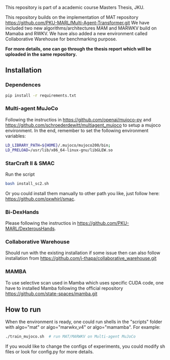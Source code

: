  This repository is part of a academic course Masters Thesis, JKU.


This repository builds on the implementation of MAT repository https://github.com/PKU-MARL/Multi-Agent-Transformer.git 
We have included two new algorithms/architectures MAM and MARWKV build on Mamaba and RWKV. We have also added a new environment called Collaborative Warehouse for benchmarking purpose.


**For more details, one can go through the thesis report which will be uploaded in the same repository.**



## Installation

### Dependences
``` Bash
pip install -r requirements.txt
```

### Multi-agent MuJoCo
Following the instructios in https://github.com/openai/mujoco-py and https://github.com/schroederdewitt/multiagent_mujoco to setup a mujoco environment. In the end, remember to set the following environment variables:
``` Bash
LD_LIBRARY_PATH=${HOME}/.mujoco/mujoco200/bin;
LD_PRELOAD=/usr/lib/x86_64-linux-gnu/libGLEW.so
```

### StarCraft II & SMAC
Run the script
``` Bash
bash install_sc2.sh
```
Or you could install them manually to other path you like, just follow here: https://github.com/oxwhirl/smac.


### Bi-DexHands 
Please following the instructios in https://github.com/PKU-MARL/DexterousHands. 

### Collaborative Warehouse
Should run with the existing installation if some issue then can also follow installation from https://github.com/j-thapa/collaborative_warehouse.git

### MAMBA

To use selective scan used in Mamba which uses specific CUDA code, one have to installed Mamba following the official repository https://github.com/state-spaces/mamba.git



## How to run
When the environment is ready, one could run shells in the "scripts" folder with algo="mat" or algo="marwkv_v4" or algo="mamamba". For example:
``` Bash
./train_mujoco.sh  # run MAT/MARWKV on Multi-agent MuJoCo
```
If you would like to change the configs of experiments, you could modify sh files or look for config.py for more details.
